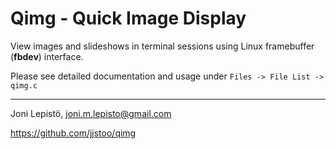 # Qimg - Quick Image Display

View images and slideshows in terminal sessions using Linux framebuffer (**fbdev**) interface.

Please see detailed documentation and usage under `Files -> File List -> qimg.c`


-------------------------------------------------------------------------------

Joni Lepistö, <joni.m.lepisto@gmail.com>

<https://github.com/jjstoo/qimg>
